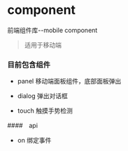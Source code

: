 
# component

前端组件库--mobile component

> 适用于移动端

### 目前包含组件

* panel 移动端面板组件，底部面板弹出

* dialog 弹出对话框

* touch 触摸手势检测

####　api

  *  on 绑定事件
